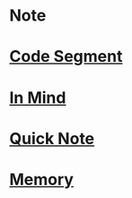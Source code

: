 Note
====


[Code Segment](code_segment/Code_Segment.md)
======

[In Mind](in_mind/in_mind.md)
======

[Quick Note](QuickNode.md)
======

[Memory](Memo.md)
======
